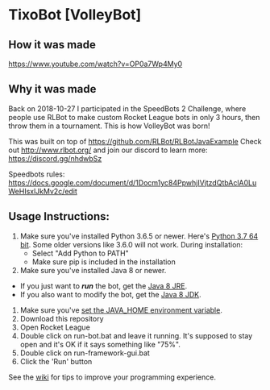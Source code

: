 # TixoBot [VolleyBot]

## How it was made

https://www.youtube.com/watch?v=OP0a7Wp4My0

## Why it was made

Back on 2018-10-27 I participated in the SpeedBots 2 Challenge, where people use RLBot to make custom Rocket League bots in only 3 hours, then throw them in a tournament. This is how VolleyBot was born!

This was built on top of https://github.com/RLBot/RLBotJavaExample
Check out http://www.rlbot.org/ and join our discord to learn more: https://discord.gg/nhdwbSz

Speedbots rules: https://docs.google.com/document/d/1Docm1yc84PpwhjIVjtzdQtbAclA0LuWeHIsxlJkMv2c/edit

## Usage Instructions:

1. Make sure you've installed Python 3.6.5 or newer. Here's [Python 3.7 64 bit](https://www.python.org/ftp/python/3.7.0/python-3.7.0-amd64.exe). Some older versions like 3.6.0 will not work. During installation:
   - Select "Add Python to PATH"
   - Make sure pip is included in the installation
1. Make sure you've installed Java 8 or newer. 
  - If you just want to ***run*** the bot, get the [Java 8 JRE](https://www.oracle.com/technetwork/java/javase/downloads/jre8-downloads-2133155.html).
  - If you also want to modify the bot, get the [Java 8 JDK](https://www.oracle.com/technetwork/java/javase/downloads/jdk8-downloads-2133151.html).
1. Make sure you've [set the JAVA_HOME environment variable](https://javatutorial.net/set-java-home-windows-10).
1. Download this repository
1. Open Rocket League
1. Double click on run-bot.bat and leave it running. It's supposed to stay
open and it's OK if it says something like "75%".
1. Double click on run-framework-gui.bat
1. Click the 'Run' button

See the [wiki](https://github.com/RLBot/RLBotJavaExample/wiki)
for tips to improve your programming experience.
